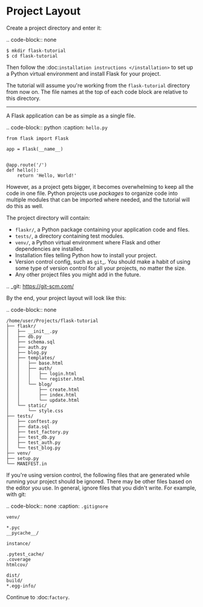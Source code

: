 # Project Layout

Create a project directory and enter it:

.. code-block:: none

    $ mkdir flask-tutorial
    $ cd flask-tutorial

Then follow the :doc:`installation instructions </installation>` to set
up a Python virtual environment and install Flask for your project.

The tutorial will assume you're working from the `flask-tutorial`
directory from now on. The file names at the top of each code block are
relative to this directory.

---

A Flask application can be as simple as a single file.

.. code-block:: python
:caption: `hello.py`

    from flask import Flask

    app = Flask(__name__)


    @app.route('/')
    def hello():
        return 'Hello, World!'

However, as a project gets bigger, it becomes overwhelming to keep all
the code in one file. Python projects use _packages_ to organize code
into multiple modules that can be imported where needed, and the
tutorial will do this as well.

The project directory will contain:

- `flaskr/`, a Python package containing your application code and
  files.
- `tests/`, a directory containing test modules.
- `venv/`, a Python virtual environment where Flask and other
  dependencies are installed.
- Installation files telling Python how to install your project.
- Version control config, such as `git`\_. You should make a habit of
  using some type of version control for all your projects, no matter
  the size.
- Any other project files you might add in the future.

.. \_git: https://git-scm.com/

By the end, your project layout will look like this:

.. code-block:: none

    /home/user/Projects/flask-tutorial
    ├── flaskr/
    │   ├── __init__.py
    │   ├── db.py
    │   ├── schema.sql
    │   ├── auth.py
    │   ├── blog.py
    │   ├── templates/
    │   │   ├── base.html
    │   │   ├── auth/
    │   │   │   ├── login.html
    │   │   │   └── register.html
    │   │   └── blog/
    │   │       ├── create.html
    │   │       ├── index.html
    │   │       └── update.html
    │   └── static/
    │       └── style.css
    ├── tests/
    │   ├── conftest.py
    │   ├── data.sql
    │   ├── test_factory.py
    │   ├── test_db.py
    │   ├── test_auth.py
    │   └── test_blog.py
    ├── venv/
    ├── setup.py
    └── MANIFEST.in

If you're using version control, the following files that are generated
while running your project should be ignored. There may be other files
based on the editor you use. In general, ignore files that you didn't
write. For example, with git:

.. code-block:: none
:caption: `.gitignore`

    venv/

    *.pyc
    __pycache__/

    instance/

    .pytest_cache/
    .coverage
    htmlcov/

    dist/
    build/
    *.egg-info/

Continue to :doc:`factory`.
